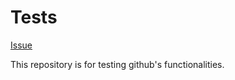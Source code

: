 # Tests

<a class="github-button"
   href="https://github.com/iGormilhit/tests/issues"
   data-color-scheme="no-preference: dark; light: light; dark: dark;"
   data-icon="octicon-issue-opened" data-show-count="true" aria-label="Issue
   iGormilhit/tests on GitHub">Issue</a>

This repository is for testing github's functionalities.
